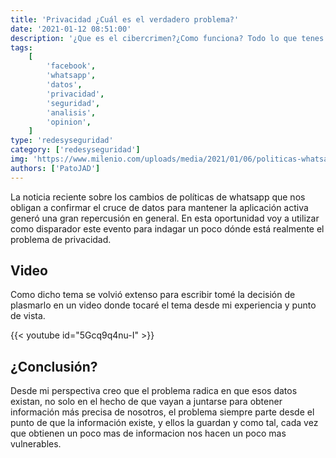 ```yaml
---
title: 'Privacidad ¿Cuál es el verdadero problema?'
date: '2021-01-12 08:51:00'
description: '¿Que es el cibercrimen?¿Como funciona? Todo lo que tenes que saber'
tags:
    [
        'facebook',
        'whatsapp',
        'datos',
        'privacidad',
        'seguridad',
        'analisis',
        'opinion',
    ]
type: 'redesyseguridad'
category: ['redesyseguridad']
img: 'https://www.milenio.com/uploads/media/2021/01/06/politicas-whatsapp-desatan-memes-redes.jpg'
authors: ['PatoJAD']
---
```


La noticia reciente sobre los cambios de políticas de whatsapp que nos obligan a confirmar el cruce de datos para mantener la aplicación activa generó una gran repercusión en general. En esta oportunidad voy a utilizar como disparador este evento para indagar un poco dónde está realmente el problema de privacidad.

## Video

Como dicho tema se volvió extenso para escribir tomé la decisión de plasmarlo en un video donde tocaré el tema desde mi experiencia y punto de vista.

{{< youtube id="5Gcq9q4nu-I" >}}

## ¿Conclusión?

Desde mi perspectiva creo que el problema radica en que esos datos existan, no solo en el hecho de que vayan a juntarse para obtener información más precisa de nosotros, el problema siempre parte desde el punto de que la información existe, y ellos la guardan y como tal, cada vez que obtienen un poco mas de informacion nos hacen un poco mas vulnerables.
